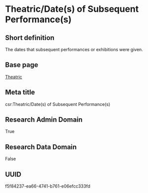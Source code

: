 # Theatric/Date(s) of Subsequent Performance(s)
## Short definition
The dates that subsequent performances or exhibitions were given.
## Base page
[Theatric](../../Objects/Theatric.md)
## Meta title
csr:Theatric/Date(s) of Subsequent Performance(s)
## Research Admin Domain
True
## Research Data Domain
False
## UUID
f5f84237-ea66-4741-b761-e06efcc333fd
